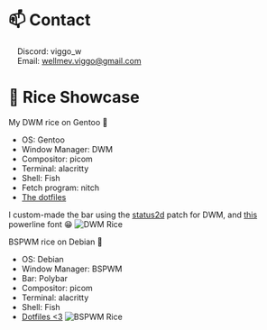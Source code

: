 # 📫 Contact
&nbsp;&nbsp;&nbsp;&nbsp;Discord: viggo_w\
&nbsp;&nbsp;&nbsp;&nbsp;Email: wellmev.viggo@gmail.com

# 🍚 Rice Showcase
My DWM rice on Gentoo 🐧
- OS: Gentoo
- Window Manager: DWM
- Compositor: picom
- Terminal: alacritty
- Shell: Fish
- Fetch program: nitch
- [The dotfiles](https://github.com/viggo-wellme/dwm-rice-dotfiles)

I custom-made the bar using the [status2d](https://dwm.suckless.org/patches/status2d/) patch for DWM, and [this](https://github.com/ryanoasis/powerline-extra-symbols) powerline font 😁
![DWM Rice](https://user-images.githubusercontent.com/53278263/218299847-765527f3-bb2f-43f9-926e-2394416483e9.png)

BSPWM rice on Debian 🍥
- OS: Debian
- Window Manager: BSPWM
- Bar: Polybar
- Compositor: picom
- Terminal: alacritty
- Shell: Fish
- [Dotfiles <3](https://github.com/viggo-wellme/dotfiles)
![BSPWM Rice](https://camo.githubusercontent.com/97484c143a3dfe08cd65d2c56e97d05c28209b1993d55994f1fbc939fbf692a8/68747470733a2f2f63646e2e646973636f72646170702e636f6d2f6174746163686d656e74732f3835343432393536323230353131303238322f313035373339393836373239363732373233312f323032322d31322d32372d3231343832395f3139323078313038305f7363726f742e706e67)
